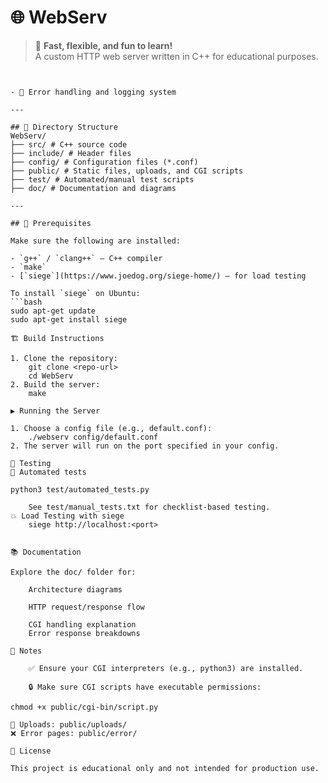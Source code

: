 # 🌐 WebServ

> 🚀 **Fast, flexible, and fun to learn!**  
> A custom HTTP web server written in C++ for educational purposes.

```


- 📃 Error handling and logging system

---

## 📁 Directory Structure
WebServ/
├── src/ # C++ source code
├── include/ # Header files
├── config/ # Configuration files (*.conf)
├── public/ # Static files, uploads, and CGI scripts
├── test/ # Automated/manual test scripts
├── doc/ # Documentation and diagrams

---

## 📝 Prerequisites

Make sure the following are installed:

- `g++` / `clang++` – C++ compiler
- `make`
- [`siege`](https://www.joedog.org/siege-home/) – for load testing

To install `siege` on Ubuntu:
```bash
sudo apt-get update
sudo apt-get install siege

🏗️ Build Instructions

1. Clone the repository:
    git clone <repo-url>
    cd WebServ
2. Build the server:
    make

▶️ Running the Server

1. Choose a config file (e.g., default.conf):
    ./webserv config/default.conf
2. The server will run on the port specified in your config.

🧪 Testing
🔁 Automated tests

python3 test/automated_tests.py

    See test/manual_tests.txt for checklist-based testing.
💥 Load Testing with siege
    siege http://localhost:<port>


📚 Documentation

Explore the doc/ folder for:

    Architecture diagrams

    HTTP request/response flow

    CGI handling explanation
    Error response breakdowns

📝 Notes

    ✅ Ensure your CGI interpreters (e.g., python3) are installed.

    🔒 Make sure CGI scripts have executable permissions:

chmod +x public/cgi-bin/script.py

🔄 Uploads: public/uploads/
❌ Error pages: public/error/

📄 License

This project is educational only and not intended for production use.